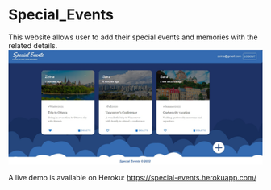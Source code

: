 # Special_Events

This website allows user to add their special events and memories with the related details.
![Alt text](/screenshot.jpg?raw=true "user main page")

A live demo is available on Heroku: https://special-events.herokuapp.com/


